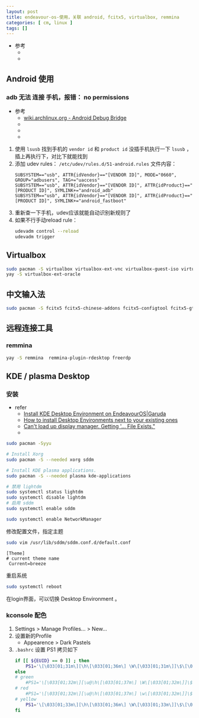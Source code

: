 ```yaml
---
layout: post
title: endeavour-os-使用，关联 android, fcitx5, virtualbox, remmina
categories: [ cm, linux ]
tags: []
---
```


* 参考
    * []()
    * []()

## Android 使用

### adb 无法 连接 手机，报错： no permissions

* 参考
    * [wiki.archlinux.org - Android Debug Bridge](https://wiki.archlinux.org/title/Android_Debug_Bridge)
    * []()
    * []()
    * []()


1. 使用 `lsusb` 找到手机的 `vendor id` 和 `product id`
    没插手机执行一下 `lsusb` ，插上再执行下，对比下就能找到
1. 添加 udev rules： `/etc/udev/rules.d/51-android.rules`
    文件内容：
    ~~~
    SUBSYSTEM=="usb", ATTR{idVendor}=="[VENDOR ID]", MODE="0660", GROUP="adbusers", TAG+="uaccess"
    SUBSYSTEM=="usb", ATTR{idVendor}=="[VENDOR ID]", ATTR{idProduct}=="[PRODUCT ID]", SYMLINK+="android_adb"
    SUBSYSTEM=="usb", ATTR{idVendor}=="[VENDOR ID]", ATTR{idProduct}=="[PRODUCT ID]", SYMLINK+="android_fastboot"
    ~~~
1. 重新查一下手机，udev应该就能自动识别新规则了
1. 如果不行手动reload rule：
    ~~~sh
    udevadm control --reload
    udevadm trigger
    ~~~

## Virtualbox

~~~sh
sudo pacman -S virtualbox virtualbox-ext-vnc virtualbox-guest-iso virtualbox-guest-utils virtualbox-host-dkms
yay -S virtualbox-ext-oracle
~~~

## 中文输入法

~~~sh
sudo pacman -S fcitx5 fcitx5-chinese-addons fcitx5-configtool fcitx5-gtk fcitx5-material-color fcitx5-nord fcitx5-qt
~~~

## 远程连接工具

### remmina

~~~sh
yay -S remmina  remmina-plugin-rdesktop freerdp
~~~


## KDE / plasma Desktop

### 安装

* refer
    * [Install KDE Desktop Environment on EndeavourOS|Garuda](https://techviewleo.com/install-kde-desktop-environment-on-endeavouros-garuda/)
    * [How to install Desktop Environments next to your existing ones](https://discovery.endeavouros.com/desktop-environments/how-to-install-desktop-environments-next-to-your-existing-ones/2021/03/)
    * [Can't load up display manager. Getting '... File Exists."](https://bbs.archlinux.org/viewtopic.php?id=151156)
    * []()


~~~sh
sudo pacman -Syyu

# Install Xorg
sudo pacman -S --needed xorg sddm

# Install KDE plasma applications.
sudo pacman -S --needed plasma kde-applications
~~~

~~~sh
# 禁用 lightdm
sudo systemctl status lightdm
sudo systemctl disable lightdm
# 启用 sddm
sudo systemctl enable sddm

sudo systemctl enable NetworkManager
~~~

修改配置文件，指定主题

~~~sh
sudo vim /usr/lib/sddm/sddm.conf.d/default.conf
~~~

~~~
[Theme]
# current theme name
 Current=breeze
~~~

重启系统

~~~sh
sudo systemctl reboot
~~~

在login界面，可以切换 Desktop Environment 。


### kconsole 配色

1. Settings \> Manage Profiles... \> New...
1. 设置新的Profile
    * Appearence \> Dark Pastels
1. `.bashrc` 设置 PS1
    拷贝如下
    ~~~sh
    if [[ ${EUID} == 0 ]] ; then
        PS1='\[\033[01;31m\][\h\[\033[01;36m\] \W\[\033[01;31m\]]\$\[\033[00m\] '
    else
    # green
        #PS1='\[\033[01;32m\][\u@\h\[\033[01;37m\] \W\[\033[01;32m\]]\$\[\033[00m\] '
    # red
        #PS1='\[\033[01;32m\][\u@\h\[\033[01;37m\] \w\[\033[01;32m\]]\$\[\033[00m\] '
    # yellow
        PS1='\[\033[01;33m\][\h\[\033[01;36m\] \W\[\033[01;33m\]]\$\[\033[00m\] '
    fi
    ~~~








































